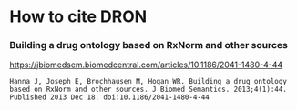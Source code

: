 # How to cite DRON


### Building a drug ontology based on RxNorm and other sources

https://jbiomedsem.biomedcentral.com/articles/10.1186/2041-1480-4-44

```
Hanna J, Joseph E, Brochhausen M, Hogan WR. Building a drug ontology based on RxNorm and other sources. J Biomed Semantics. 2013;4(1):44. Published 2013 Dec 18. doi:10.1186/2041-1480-4-44
```